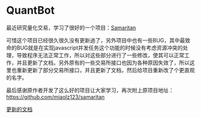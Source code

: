 # QuantBot

最近研究量化交易，学习了很好的一个项目：[Samaritan](https://github.com/miaolz123/samaritan)

可惜这个项目已经很久很久没有更新過了，另外项目中也有一些BUG，其中最致命的BUG就是在实现javascript并发任务这个功能的时候没有考虑资源冲突的处理，导致程序无法正常工作，所以对这些部分进行了一些修改，使其可以正常工作，并且更新了文档，另外原有的一些交易所接口也因为各种原因失效了，所以这里也重新更新了部分交易所接口，并且更新了文档，然后给项目重新改了个更直观的名字。

最后感谢原作者开发了这么好的项目让大家学习，再次附上原项目地址：https://github.com/miaolz123/samaritan

[更新的文档](http://www.quartbot.org/#/)
